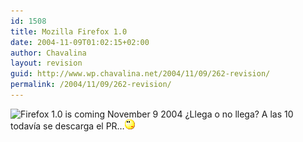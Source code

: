 ```yaml
---
id: 1508
title: Mozilla Firefox 1.0
date: 2004-11-09T01:02:15+02:00
author: Chavalina
layout: revision
guid: http://www.wp.chavalina.net/2004/11/09/262-revision/
permalink: /2004/11/09/262-revision/
---
```

<img class="imgizqda" src="http://www.mozilla.org/products/firefox/firefox-preview-product.gif" alt="Firefox 1.0 is coming November 9 2004" /> &iquest;Llega o no llega? A las 10 todav&iacute;a se descarga el PR…![emo](/imagenes/emoticonos/pensativo.gif)